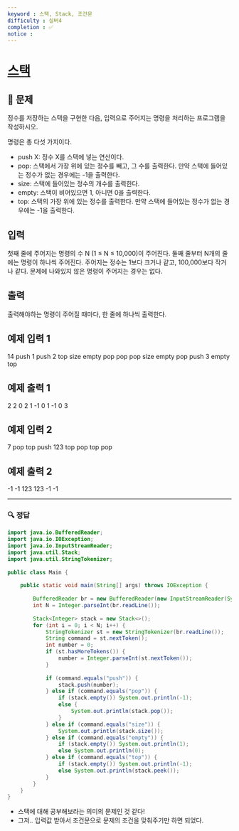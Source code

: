 ```yaml
---
keyword : 스택, Stack, 조건문
difficulty : 실버4
completion : ✅
notice : 
---
```


# [스택](https://www.acmicpc.net/problem/10828)

## 📝 문제

정수를 저장하는 스택을 구현한 다음, 입력으로 주어지는 명령을 처리하는 프로그램을 작성하시오.

명령은 총 다섯 가지이다.

-   push X: 정수 X를 스택에 넣는 연산이다.
-   pop: 스택에서 가장 위에 있는 정수를 빼고, 그 수를 출력한다. 만약 스택에 들어있는 정수가 없는 경우에는 -1을 출력한다.
-   size: 스택에 들어있는 정수의 개수를 출력한다.
-   empty: 스택이 비어있으면 1, 아니면 0을 출력한다.
-   top: 스택의 가장 위에 있는 정수를 출력한다. 만약 스택에 들어있는 정수가 없는 경우에는 -1을 출력한다.

## 입력

첫째 줄에 주어지는 명령의 수 N (1 ≤ N ≤ 10,000)이 주어진다. 둘째 줄부터 N개의 줄에는 명령이 하나씩 주어진다. 주어지는 정수는 1보다 크거나 같고, 100,000보다 작거나 같다. 문제에 나와있지 않은 명령이 주어지는 경우는 없다.

## 출력

출력해야하는 명령이 주어질 때마다, 한 줄에 하나씩 출력한다.

## 예제 입력 1 

14
push 1
push 2
top
size
empty
pop
pop
pop
size
empty
pop
push 3
empty
top

## 예제 출력 1 

2
2
0
2
1
-1
0
1
-1
0
3

## 예제 입력 2

7
pop
top
push 123
top
pop
top
pop

## 예제 출력 2 

-1
-1
123
123
-1
-1


---

### 🔍 정답

```java
import java.io.BufferedReader;  
import java.io.IOException;  
import java.io.InputStreamReader;  
import java.util.Stack;  
import java.util.StringTokenizer;  
  
public class Main {  
  
    public static void main(String[] args) throws IOException {  
  
        BufferedReader br = new BufferedReader(new InputStreamReader(System.in));  
        int N = Integer.parseInt(br.readLine());  
  
        Stack<Integer> stack = new Stack<>();  
        for (int i = 0; i < N; i++) {  
            StringTokenizer st = new StringTokenizer(br.readLine());  
            String command = st.nextToken();  
            int number = 0;  
            if (st.hasMoreTokens()) {  
                number = Integer.parseInt(st.nextToken());  
            }  
  
            if (command.equals("push")) {  
                stack.push(number);  
            } else if (command.equals("pop")) {  
                if (stack.empty()) System.out.println(-1);  
                else {  
                    System.out.println(stack.pop());  
                }  
            } else if (command.equals("size")) {  
                System.out.println(stack.size());  
            } else if (command.equals("empty")) {  
                if (stack.empty()) System.out.println(1);  
                else System.out.println(0);  
            } else if (command.equals("top")) {  
                if (stack.empty()) System.out.println(-1);  
                else System.out.println(stack.peek());  
            }  
        }  
    }  
}
```
- 스택에 대해 공부해보라는 의미의 문제인 것 같다!
- 그저.. 입력값 받아서 조건문으로 문제의 조건을 맞춰주기만 하면 되었다.
